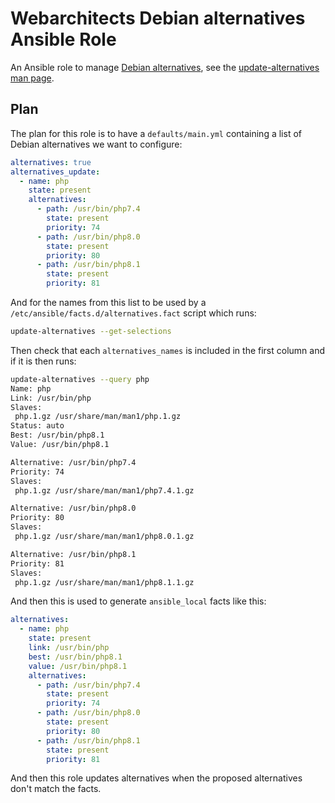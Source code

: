 # Webarchitects Debian alternatives Ansible Role

An Ansible role to manage [Debian alternatives](https://wiki.debian.org/DebianAlternatives), see the [update-alternatives man page](https://manpages.debian.org/update-alternatives).

## Plan

The plan for this role is to have a `defaults/main.yml` containing a list of Debian alternatives we want to configure:

```yml
alternatives: true
alternatives_update:
  - name: php
    state: present
    alternatives:
      - path: /usr/bin/php7.4
        state: present
        priority: 74
      - path: /usr/bin/php8.0
        state: present
        priority: 80
      - path: /usr/bin/php8.1
        state: present
        priority: 81
```

And for the names from this list to be used by a `/etc/ansible/facts.d/alternatives.fact` script which runs:

```bash
update-alternatives --get-selections
```

Then check that each `alternatives_names` is included in the first column and if it is then runs:

```bash
update-alternatives --query php
Name: php
Link: /usr/bin/php
Slaves:
 php.1.gz /usr/share/man/man1/php.1.gz
Status: auto
Best: /usr/bin/php8.1
Value: /usr/bin/php8.1

Alternative: /usr/bin/php7.4
Priority: 74
Slaves:
 php.1.gz /usr/share/man/man1/php7.4.1.gz

Alternative: /usr/bin/php8.0
Priority: 80
Slaves:
 php.1.gz /usr/share/man/man1/php8.0.1.gz

Alternative: /usr/bin/php8.1
Priority: 81
Slaves:
 php.1.gz /usr/share/man/man1/php8.1.1.gz
```

And then this is used to generate `ansible_local` facts like this:

```yml
alternatives:
  - name: php
    state: present
    link: /usr/bin/php
    best: /usr/bin/php8.1
    value: /usr/bin/php8.1
    alternatives:
      - path: /usr/bin/php7.4
        state: present
        priority: 74
      - path: /usr/bin/php8.0
        state: present
        priority: 80
      - path: /usr/bin/php8.1
        state: present
        priority: 81
```

And then this role updates alternatives when the proposed alternatives don't match the facts.


